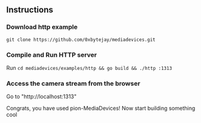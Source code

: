 ## Instructions

### Download http example

```
git clone https://github.com/0xbytejay/mediadevices.git
```

### Compile and Run HTTP server

Run `cd mediadevices/examples/http && go build && ./http :1313`


### Access the camera stream from the browser

Go to "http://localhost:1313"


Congrats, you have used pion-MediaDevices! Now start building something cool
